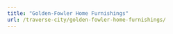 ```yaml
---
title: "Golden-Fowler Home Furnishings"
url: /traverse-city/golden-fowler-home-furnishings/
---
```

